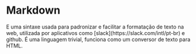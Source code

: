 # Markdown
<p>
E uma sintaxe usada para padronizar e facilitar a formatação de texto na web, utilizada por aplicativos como [slack](https://slack.com/intl/pt-br) e github. É uma linguagem trivial, funciona como um conversor de texto para HTML.</p>



